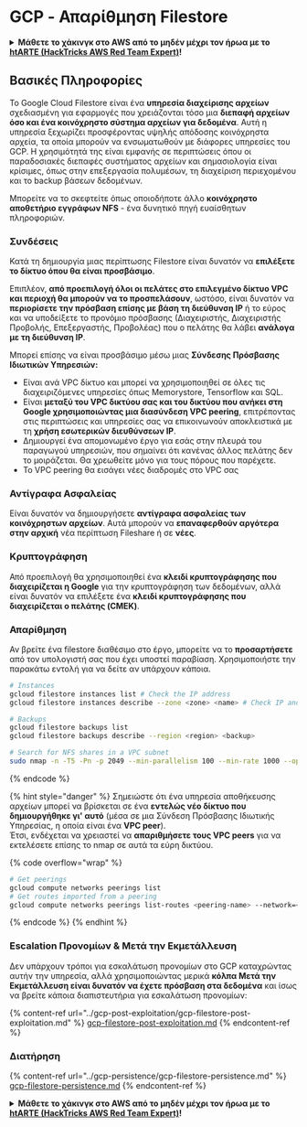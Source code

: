 # GCP - Απαρίθμηση Filestore

<details>

<summary><strong>Μάθετε το χάκινγκ στο AWS από το μηδέν μέχρι τον ήρωα με το</strong> <a href="https://training.hacktricks.xyz/courses/arte"><strong>htARTE (HackTricks AWS Red Team Expert)</strong></a><strong>!</strong></summary>

Άλλοι τρόποι υποστήριξης του HackTricks:

* Αν θέλετε να δείτε την **εταιρεία σας διαφημισμένη στο HackTricks** ή να **κατεβάσετε το HackTricks σε μορφή PDF** ελέγξτε τα [**ΣΧΕΔΙΑ ΣΥΝΔΡΟΜΗΣ**](https://github.com/sponsors/carlospolop)!
* Αποκτήστε το [**επίσημο PEASS & HackTricks swag**](https://peass.creator-spring.com)
* Ανακαλύψτε [**την Οικογένεια PEASS**](https://opensea.io/collection/the-peass-family), τη συλλογή μας από αποκλειστικά [**NFTs**](https://opensea.io/collection/the-peass-family)
* **Εγγραφείτε στη** 💬 [**ομάδα Discord**](https://discord.gg/hRep4RUj7f) ή στην [**ομάδα τηλεγραφήματος**](https://t.me/peass) ή **ακολουθήστε** με στο **Twitter** 🐦 [**@carlospolopm**](https://twitter.com/carlospolopm)**.**
* **Μοιραστείτε τα χάκινγκ κόλπα σας υποβάλλοντας PRs στα** [**HackTricks**](https://github.com/carlospolop/hacktricks) και [**HackTricks Cloud**](https://github.com/carlospolop/hacktricks-cloud) αποθετήρια του github.

</details>

## Βασικές Πληροφορίες

Το Google Cloud Filestore είναι ένα **υπηρεσία διαχείρισης αρχείων** σχεδιασμένη για εφαρμογές που χρειάζονται τόσο μια **διεπαφή αρχείων όσο και ένα κοινόχρηστο σύστημα αρχείων για δεδομένα**. Αυτή η υπηρεσία ξεχωρίζει προσφέροντας υψηλής απόδοσης κοινόχρηστα αρχεία, τα οποία μπορούν να ενσωματωθούν με διάφορες υπηρεσίες του GCP. Η χρησιμότητά της είναι εμφανής σε περιπτώσεις όπου οι παραδοσιακές διεπαφές συστήματος αρχείων και σημασιολογία είναι κρίσιμες, όπως στην επεξεργασία πολυμέσων, τη διαχείριση περιεχομένου και το backup βάσεων δεδομένων.

Μπορείτε να το σκεφτείτε όπως οποιοδήποτε άλλο **κοινόχρηστο αποθετήριο εγγράφων NFS** - ένα δυνητικό πηγή ευαίσθητων πληροφοριών.

### Συνδέσεις

Κατά τη δημιουργία μιας περίπτωσης Filestore είναι δυνατόν να **επιλέξετε το δίκτυο όπου θα είναι προσβάσιμο**.

Επιπλέον, **από προεπιλογή όλοι οι πελάτες στο επιλεγμένο δίκτυο VPC και περιοχή θα μπορούν να το προσπελάσουν**, ωστόσο, είναι δυνατόν να **περιορίσετε την πρόσβαση επίσης με βάση τη διεύθυνση IP** ή το εύρος και να υποδείξετε το προνόμιο πρόσβασης (Διαχειριστής, Διαχειριστής Προβολής, Επεξεργαστής, Προβολέας) που ο πελάτης θα λάβει **ανάλογα με τη διεύθυνση IP**.

Μπορεί επίσης να είναι προσβάσιμο μέσω μιας **Σύνδεσης Πρόσβασης Ιδιωτικών Υπηρεσιών:**

* Είναι ανά VPC δίκτυο και μπορεί να χρησιμοποιηθεί σε όλες τις διαχειριζόμενες υπηρεσίες όπως Memorystore, Tensorflow και SQL.
* Είναι **μεταξύ του VPC δικτύου σας και του δικτύου που ανήκει στη Google χρησιμοποιώντας μια διασύνδεση VPC peering**, επιτρέποντας στις περιπτώσεις και υπηρεσίες σας να επικοινωνούν αποκλειστικά με τη **χρήση εσωτερικών διευθύνσεων IP**.
* Δημιουργεί ένα απομονωμένο έργο για εσάς στην πλευρά του παραγωγού υπηρεσιών, που σημαίνει ότι κανένας άλλος πελάτης δεν το μοιράζεται. Θα χρεωθείτε μόνο για τους πόρους που παρέχετε.
* Το VPC peering θα εισάγει νέες διαδρομές στο VPC σας

### Αντίγραφα Ασφαλείας

Είναι δυνατόν να δημιουργήσετε **αντίγραφα ασφαλείας των κοινόχρηστων αρχείων**. Αυτά μπορούν να **επαναφερθούν αργότερα στην αρχική** νέα περίπτωση Fileshare ή σε **νέες**.

### Κρυπτογράφηση

Από προεπιλογή θα χρησιμοποιηθεί ένα **κλειδί κρυπτογράφησης που διαχειρίζεται η Google** για την κρυπτογράφηση των δεδομένων, αλλά είναι δυνατόν να επιλέξετε ένα **κλειδί κρυπτογράφησης που διαχειρίζεται ο πελάτης (CMEK)**.

### Απαρίθμηση

Αν βρείτε ένα filestore διαθέσιμο στο έργο, μπορείτε να το **προσαρτήσετε** από τον υπολογιστή σας που έχει υποστεί παραβίαση. Χρησιμοποιήστε την παρακάτω εντολή για να δείτε αν υπάρχουν κάποια.
```bash
# Instances
gcloud filestore instances list # Check the IP address
gcloud filestore instances describe --zone <zone> <name> # Check IP and access restrictions

# Backups
gcloud filestore backups list
gcloud filestore backups describe --region <region> <backup>

# Search for NFS shares in a VPC subnet
sudo nmap -n -T5 -Pn -p 2049 --min-parallelism 100 --min-rate 1000 --open 10.99.160.2/20
```
{% endcode %}

{% hint style="danger" %}
Σημειώστε ότι ένα υπηρεσία αποθήκευσης αρχείων μπορεί να βρίσκεται σε ένα **εντελώς νέο δίκτυο που δημιουργήθηκε γι' αυτό** (μέσα σε μια Σύνδεση Πρόσβασης Ιδιωτικής Υπηρεσίας, η οποία είναι ένα **VPC peer**).\
Έτσι, ενδέχεται να χρειαστεί να **απαριθμήσετε τους VPC peers** για να εκτελέσετε επίσης το nmap σε αυτά τα εύρη δικτύου.

{% code overflow="wrap" %}
```bash
# Get peerings
gcloud compute networks peerings list
# Get routes imported from a peering
gcloud compute networks peerings list-routes <peering-name> --network=<network-name> --region=<region> --direction=INCOMING
```
{% endcode %}
{% endhint %}

### Εscalation Προνομίων & Μετά την Εκμετάλλευση

Δεν υπάρχουν τρόποι για εσκαλάτωση προνομίων στο GCP καταχρώντας αυτήν την υπηρεσία, αλλά χρησιμοποιώντας μερικά **κόλπα Μετά την Εκμετάλλευση είναι δυνατόν να έχετε πρόσβαση στα δεδομένα** και ίσως να βρείτε κάποια διαπιστευτήρια για εσκαλάτωση προνομίων:

{% content-ref url="../gcp-post-exploitation/gcp-filestore-post-exploitation.md" %}
[gcp-filestore-post-exploitation.md](../gcp-post-exploitation/gcp-filestore-post-exploitation.md)
{% endcontent-ref %}

### Διατήρηση

{% content-ref url="../gcp-persistence/gcp-filestore-persistence.md" %}
[gcp-filestore-persistence.md](../gcp-persistence/gcp-filestore-persistence.md)
{% endcontent-ref %}

<details>

<summary><strong>Μάθετε το χάκινγκ στο AWS από το μηδέν μέχρι τον ήρωα με το</strong> <a href="https://training.hacktricks.xyz/courses/arte"><strong>htARTE (HackTricks AWS Red Team Expert)</strong></a><strong>!</strong></summary>

Άλλοι τρόποι υποστήριξης του HackTricks:

* Αν θέλετε να δείτε την **εταιρεία σας διαφημισμένη στο HackTricks** ή να **κατεβάσετε το HackTricks σε μορφή PDF** ελέγξτε τα [**ΣΧΕΔΙΑ ΣΥΝΔΡΟΜΗΣ**](https://github.com/sponsors/carlospolop)!
* Αποκτήστε το [**επίσημο PEASS & HackTricks swag**](https://peass.creator-spring.com)
* Ανακαλύψτε [**την Οικογένεια PEASS**](https://opensea.io/collection/the-peass-family), τη συλλογή μας από αποκλειστικά [**NFTs**](https://opensea.io/collection/the-peass-family)
* **Εγγραφείτε στη** 💬 [**ομάδα Discord**](https://discord.gg/hRep4RUj7f) ή στη [**ομάδα telegram**](https://t.me/peass) ή **ακολουθήστε** με στο **Twitter** 🐦 [**@carlospolopm**](https://twitter.com/carlospolopm)**.**
* **Μοιραστείτε τα χάκινγκ κόλπα σας υποβάλλοντας PRs στα** [**HackTricks**](https://github.com/carlospolop/hacktricks) και [**HackTricks Cloud**](https://github.com/carlospolop/hacktricks-cloud) αποθετήρια στο GitHub.

</details>
